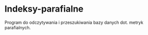 # Indeksy-parafialne
Program do odczytywania i przeszukiwania bazy danych dot. metryk parafialnych.
